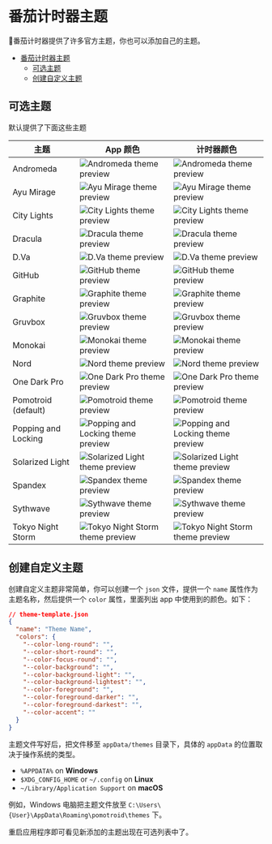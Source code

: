 # 番茄计时器主题

🍅番茄计时器提供了许多官方主题，你也可以添加自己的主题。

- [番茄计时器主题](#番茄计时器主题)
  - [可选主题](#可选主题)
  - [创建自定义主题](#创建自定义主题)

## 可选主题

默认提供了下面这些主题

| 主题               | App 颜色                        | 计时器颜色                                     |
| ------------------- | ----------------------------- | --------------------------------- |
| Andromeda           | ![Andromeda theme preview](images/andromeda_01.png)                     | ![Andromeda theme preview](images/andromeda_02.png)                     |
| Ayu Mirage          | ![Ayu Mirage theme preview](images/ayu_01.png)                          | ![Ayu Mirage theme preview](images/ayu_02.png)                          |
| City Lights         | ![City Lights theme preview](images/city-lights_01.png)                 | ![City Lights theme preview](images/city-lights_02.png)                 |
| Dracula             | ![Dracula theme preview](images/dracula_01.png)                         | ![Dracula theme preview](images/dracula_02.png)                         |
| D.Va                | ![D.Va theme preview](images/dva_01.png)                                | ![D.Va theme preview](images/dva_02.png)                                |
| GitHub              | ![GitHub theme preview](images/github_01.png)                           | ![GitHub theme preview](images/github_02.png)                           |
| Graphite            | ![Graphite theme preview](images/graphite_01.png)                       | ![Graphite theme preview](images/graphite_02.png)                       |
| Gruvbox             | ![Gruvbox theme preview](images/gruvbox_01.png)                         | ![Gruvbox theme preview](images/gruvbox_02.png)                         |
| Monokai             | ![Monokai theme preview](images/monokai_01.png)                         | ![Monokai theme preview](images/monokai_02.png)                         |
| Nord                | ![Nord theme preview](images/nord_01.png)                               | ![Nord theme preview](images/nord_02.png)                               |
| One Dark Pro        | ![One Dark Pro theme preview](images/one-dark-pro_01.png)               | ![One Dark Pro theme preview](images/one-dark-pro_02.png)               |
| Pomotroid (default) | ![Pomotroid theme preview](images/pomotroid_01.png)                     | ![Pomotroid theme preview](images/pomotroid_02.png)                     |
| Popping and Locking | ![Popping and Locking theme preview](images/popping-and-locking_01.png) | ![Popping and Locking theme preview](images/popping-and-locking_02.png) |
| Solarized Light     | ![Solarized Light theme preview](images/solarized-light_01.png)         | ![Solarized Light theme preview](images/solarized-light_02.png)         |
| Spandex             | ![Spandex theme preview](images/spandex_01.png)                         | ![Spandex theme preview](images/spandex_02.png)                         |
| Sythwave            | ![Sythwave theme preview](images/synthwave_01.png)                      | ![Sythwave theme preview](images/synthwave_02.png)                      |
| Tokyo Night Storm   | ![Tokyo Night Storm theme preview](images/tokyo-night-storm_01.png)     | ![Tokyo Night Storm theme preview](images/tokyo-night-storm_02.png)     |

## 创建自定义主题

创建自定义主题非常简单，你可以创建一个 `json` 文件，提供一个 `name` 属性作为主题名称，然后提供一个 `color` 属性，里面列出 app 中使用到的颜色。如下：

```json
// theme-template.json
{
  "name": "Theme Name",
  "colors": {
    "--color-long-round": "",
    "--color-short-round": "",
    "--color-focus-round": "",
    "--color-background": "",
    "--color-background-light": "",
    "--color-background-lightest": "",
    "--color-foreground": "",
    "--color-foreground-darker": "",
    "--color-foreground-darkest": "",
    "--color-accent": ""
  }
}
```

主题文件写好后，把文件移至 `appData/themes` 目录下，具体的 `appData` 的位置取决于操作系统的类型。

- `%APPDATA%` on **Windows**
- `$XDG_CONFIG_HOME` or `~/.config` on **Linux**
- `~/Library/Application Support` on **macOS**

例如，Windows 电脑把主题文件放至 `C:\Users\{User}\AppData\Roaming\pomotroid\themes` 下。

重启应用程序即可看见新添加的主题出现在可选列表中了。
